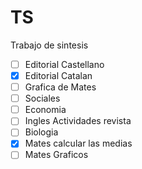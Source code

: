 # TS
Trabajo de sintesis

- [ ] Editorial Castellano
- [x] Editorial Catalan
- [ ] Grafica de Mates
- [ ] Sociales
- [ ] Economia
- [ ] Ingles Actividades revista
- [ ] Biologia
- [x] Mates calcular las medias
- [ ] Mates Graficos
